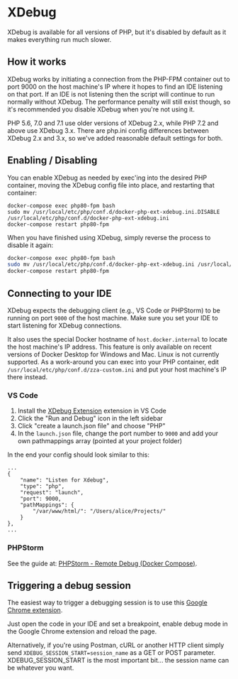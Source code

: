 # XDebug

XDebug is available for all versions of PHP, but it's disabled by default as it makes everything run much slower.


## How it works

XDebug works by initiating a connection from the PHP-FPM container out to port 9000 on the host machine's IP where it hopes to find an IDE listening on that port. If an IDE is not listening then the script will continue to run normally without XDebug. The performance penalty will still exist though, so it's recommended you disable XDebug when you're not using it.

PHP 5.6, 7.0 and 7.1 use older versions of XDebug 2.x, while PHP 7.2 and above use XDebug 3.x. There are php.ini config differences between XDebug 2.x and 3.x, so we've added reasonable default settings for both.


## Enabling / Disabling
You can enable XDebug as needed by exec'ing into the desired PHP container, moving the XDebug config file into place, and restarting that container:

```
docker-compose exec php80-fpm bash
sudo mv /usr/local/etc/php/conf.d/docker-php-ext-xdebug.ini.DISABLE /usr/local/etc/php/conf.d/docker-php-ext-xdebug.ini
docker-compose restart php80-fpm
```

When you have finished using XDebug, simply reverse the process to disable it again:

```sh
docker-compose exec php80-fpm bash
sudo mv /usr/local/etc/php/conf.d/docker-php-ext-xdebug.ini /usr/local/etc/php/conf.d/docker-php-ext-xdebug.ini.DISABLE
docker-compose restart php80-fpm
```

## Connecting to your IDE
XDebug expects the debugging client (e.g., VS Code or PHPStorm) to be running on port `9000` of the host machine. Make sure you set your IDE to start listening for XDebug connections.

It also uses the special Docker hostname of `host.docker.internal` to locate the host machine's IP address. This feature is only available on recent versions of Docker Desktop for Windows and Mac. Linux is not currently supported. As a work-around you can exec into your PHP container, edit `/usr/local/etc/php/conf.d/zza-custom.ini` and put your host machine's IP there instead.

### VS Code

1. Install the [XDebug Extension](https://github.com/felixfbecker/vscode-php-debug) extension in VS Code
1. Click the "Run and Debug" icon in the left sidebar
1. Click "create a launch.json file" and choose "PHP"
1. In the `launch.json` file, change the port number to `9000` and add your own pathmappings array (pointed at your project folder)

In the end your config should look similar to this:

```
...
{
    "name": "Listen for Xdebug",
    "type": "php",
    "request": "launch",
    "port": 9000,
    "pathMappings": {
        "/var/www/html/": "/Users/alice/Projects/"
    }
},
...
```

### PHPStorm

See the guide at: [PHPStorm - Remote Debug (Docker Compose)](https://www.jetbrains.com/help/phpstorm/configuring-remote-php-interpreters.html#d36845e650).


## Triggering a debug session
The easiest way to trigger a debugging session is to use this [Google Chrome extension](https://chrome.google.com/webstore/detail/xdebug-helper/eadndfjplgieldjbigjakmdgkmoaaaoc).

Just open the code in your IDE and set a breakpoint, enable debug mode in the Google Chrome extension and reload the page.

Alternatively, if you're using Postman, cURL or another HTTP client simply send `XDEBUG_SESSION_START=session_name` as a GET or POST parameter. XDEBUG_SESSION_START is the most important bit... the session name can be whatever you want.
